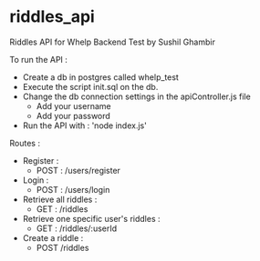# riddles_api
Riddles API for Whelp Backend Test by Sushil Ghambir

To run the API : 
  - Create a db in postgres called whelp_test
  - Execute the script init.sql on the db.
  - Change the db connection settings in the apiController.js file
    - Add your username
    - Add your password
  - Run the API with : 'node index.js'
  
 
 
Routes :  
  - Register : 
    - POST : /users/register
  - Login : 
    - POST : /users/login
  - Retrieve all riddles :
    - GET : /riddles
  - Retrieve one specific user's riddles :
    - GET : /riddles/:userId
  - Create a riddle : 
    - POST /riddles
